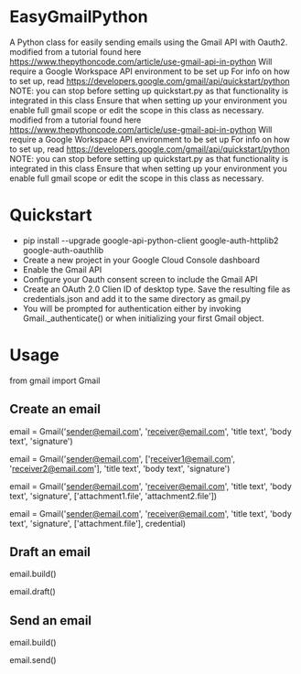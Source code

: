 # EasyGmailPython
A Python class for easily sending emails using the Gmail API with Oauth2.
modified from a tutorial found here https://www.thepythoncode.com/article/use-gmail-api-in-python
Will require a Google Workspace API environment to be set up
For info on how to set up, read https://developers.google.com/gmail/api/quickstart/python 
NOTE: you can stop before setting up quickstart.py as that functionality is integrated in this class
Ensure that when setting up your environment you enable full gmail scope or edit the scope in this class
as necessary.  
modified from a tutorial found here https://www.thepythoncode.com/article/use-gmail-api-in-python
Will require a Google Workspace API environment to be set up
For info on how to set up, read https://developers.google.com/gmail/api/quickstart/python 
NOTE: you can stop before setting up quickstart.py as that functionality is integrated in this class
Ensure that when setting up your environment you enable full gmail scope or edit the scope in this class as necessary.  

# Quickstart
- pip install --upgrade google-api-python-client google-auth-httplib2 google-auth-oauthlib
- Create a new project in your Google Cloud Console dashboard
- Enable the Gmail API
- Configure your Oauth consent screen to include the Gmail API
- Create an OAuth 2.0 Clien ID of desktop type. Save the resulting file as credentials.json and add it to the same directory as gmail.py
- You will be prompted for authentication either by invoking Gmail._authenticate() or when initializing your first Gmail object.

# Usage
  from gmail import Gmail
## Create an email 
  email = Gmail('sender@email.com', 'receiver@email.com', 'title text', 'body text', 'signature')
  
  email = Gmail('sender@email.com', ['receiver1@email.com', 'receiver2@email.com'], 'title text', 'body text', 'signature')
  
  email = Gmail('sender@email.com', 'receiver@email.com', 'title text', 'body text', 'signature', ['attachment1.file', 'attachment2.file'])
  
  email = Gmail('sender@email.com', 'receiver@email.com', 'title text', 'body text', 'signature', ['attachment.file'], credential)
 
## Draft an email
  email.build()
  
  email.draft()
  
## Send an email
  email.build()
  
  email.send()
